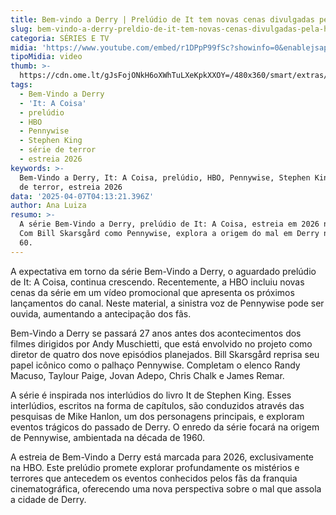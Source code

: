 ```yaml
---
title: Bem-vindo a Derry | Prelúdio de It tem novas cenas divulgadas pela HBO
slug: bem-vindo-a-derry-preldio-de-it-tem-novas-cenas-divulgadas-pela-hbo
categoria: SÉRIES E TV
midia: 'https://www.youtube.com/embed/r1DPpP99fSc?showinfo=0&enablejsapi=1'
tipoMidia: video
thumb: >-
  https://cdn.ome.lt/gJsFojONkH6oXWhTuLXeKpkXXOY=/480x360/smart/extras/conteudos/bem-vindo-a-derry_aeeUiw3.png
tags:
  - Bem-Vindo a Derry
  - 'It: A Coisa'
  - prelúdio
  - HBO
  - Pennywise
  - Stephen King
  - série de terror
  - estreia 2026
keywords: >-
  Bem-Vindo a Derry, It: A Coisa, prelúdio, HBO, Pennywise, Stephen King, série
  de terror, estreia 2026
data: '2025-04-07T04:13:21.396Z'
author: Ana Luiza
resumo: >-
  A série Bem-Vindo a Derry, prelúdio de It: A Coisa, estreia em 2026 na HBO.
  Com Bill Skarsgård como Pennywise, explora a origem do mal em Derry nos anos
  60.
---
```


A expectativa em torno da série Bem-Vindo a Derry, o aguardado prelúdio de It: A Coisa, continua crescendo. Recentemente, a HBO incluiu novas cenas da série em um vídeo promocional que apresenta os próximos lançamentos do canal. Neste material, a sinistra voz de Pennywise pode ser ouvida, aumentando a antecipação dos fãs.

Bem-Vindo a Derry se passará 27 anos antes dos acontecimentos dos filmes dirigidos por Andy Muschietti, que está envolvido no projeto como diretor de quatro dos nove episódios planejados. Bill Skarsgård reprisa seu papel icônico como o palhaço Pennywise. Completam o elenco Randy Macuso, Taylour Paige, Jovan Adepo, Chris Chalk e James Remar.

A série é inspirada nos interlúdios do livro It de Stephen King. Esses interlúdios, escritos na forma de capítulos, são conduzidos através das pesquisas de Mike Hanlon, um dos personagens principais, e exploram eventos trágicos do passado de Derry. O enredo da série focará na origem de Pennywise, ambientada na década de 1960.

A estreia de Bem-Vindo a Derry está marcada para 2026, exclusivamente na HBO. Este prelúdio promete explorar profundamente os mistérios e terrores que antecedem os eventos conhecidos pelos fãs da franquia cinematográfica, oferecendo uma nova perspectiva sobre o mal que assola a cidade de Derry.
